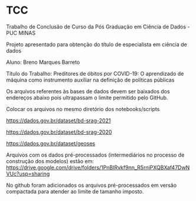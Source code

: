 # TCC
Trabalho de Conclusão de Curso da Pós Graduação em Ciência de Dados - PUC MINAS

Projeto apresentado para obtenção do título de especialista em ciência de dados

Aluno: Breno Marques Barreto

Titulo do Trabalho: Preditores de óbitos por COVID-19: O aprendizado de máquina como instrumento auxiliar na definição de políticas públicas

Os arquivos referentes às bases de dados devem ser baixados dos endereços abaixo pois ultrapassam o limite permitido pelo GitHub.

Colocar os arquivos no mesmo diretório dos notebooks/scripts 

https://dados.gov.br/dataset/bd-srag-2021

https://dados.gov.br/dataset/bd-srag-2020

https://dados.gov.br/dataset/geoses

Arquivos com os dados pré-processados (intermediários no processo de construção dos modelos) estão em:
https://drive.google.com/drive/folders/1PnBIRvkf9nn_R5rniPXQBXaf47DwNVUc?usp=sharing

No github foram adicionados os arquivos pré-processados em versão compactada para atender ao limite de tamanho imposto. 



